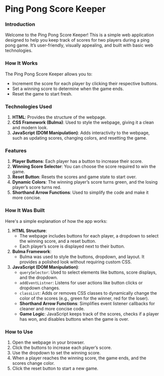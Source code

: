 # Ping Pong Score Keeper

### Introduction
Welcome to the Ping Pong Score Keeper! This is a simple web application designed to help you keep track of scores for two players during a ping pong game. It’s user-friendly, visually appealing, and built with basic web technologies.

### How It Works
The Ping Pong Score Keeper allows you to:

- Increment the score for each player by clicking their respective buttons.
- Set a winning score to determine when the game ends.
- Reset the game to start fresh.

### Technologies Used
1. **HTML**: Provides the structure of the webpage.
2. **CSS Framework (Bulma)**: Used to style the webpage, giving it a clean and modern look.
3. **JavaScript (DOM Manipulation)**: Adds interactivity to the webpage, such as updating scores, changing colors, and resetting the game.

### Features
1. **Player Buttons**: Each player has a button to increase their score.
2. **Winning Score Selector**: You can choose the score required to win the game.
3. **Reset Button**: Resets the scores and game state to start over.
4. **Dynamic Colors**: The winning player’s score turns green, and the losing player’s score turns red.
5. **Shorthand Arrow Functions**: Used to simplify the code and make it more concise.

### How It Was Built
Here's a simple explanation of how the app works:
1. **HTML Structure**:
    - The webpage includes buttons for each player, a dropdown to select the winning score, and a reset button.
    - Each player’s score is displayed next to their button.
2. **Bulma Framework**:
    - Bulma was used to style the buttons, dropdown, and layout. It provides a polished look without requiring custom CSS.
3. **JavaScript (DOM Manipulation)**:
    - `querySelector`: Used to select elements like buttons, score displays, and the dropdown.
    - `addEventListner`: Listens for user actions like button clicks or dropdown changes.
    - `classList`: Adds or removes CSS classes to dynamically change the color of the scores (e.g., green for the winner, red for the loser).
    - **Shorthand Arrow Functions**: Simplifies event listener callbacks for cleaner and more concise code.
    - **Game Logic**: JavaScript keeps track of the scores, checks if a player has won, and disables buttons when the game is over.

### How to Use
1. Open the webpage in your browser.
2. Click the buttons to increase each player’s score.
3. Use the dropdown to set the winning score.
4. When a player reaches the winning score, the game ends, and the scores change color.
5. Click the reset button to start a new game.
